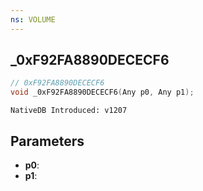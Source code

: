 ```yaml
---
ns: VOLUME
---
```

## _0xF92FA8890DECECF6

```c
// 0xF92FA8890DECECF6
void _0xF92FA8890DECECF6(Any p0, Any p1);
```

```
NativeDB Introduced: v1207
```

## Parameters
* **p0**:
* **p1**:
